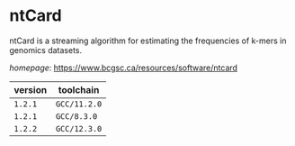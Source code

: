 # ntCard

ntCard is a streaming algorithm for estimating the frequencies of k-mers in genomics datasets.

*homepage*: <https://www.bcgsc.ca/resources/software/ntcard>

version | toolchain
--------|----------
``1.2.1`` | ``GCC/11.2.0``
``1.2.1`` | ``GCC/8.3.0``
``1.2.2`` | ``GCC/12.3.0``
